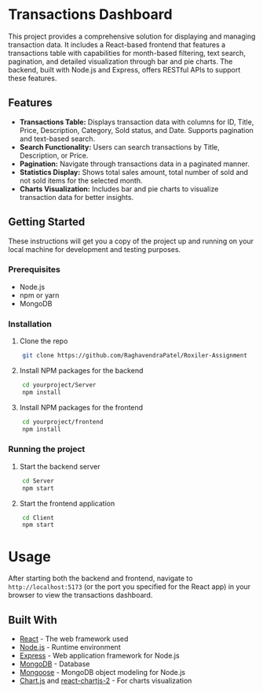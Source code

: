 
# Transactions Dashboard

This project provides a comprehensive solution for displaying and managing transaction data. It includes a React-based frontend that features a transactions table with capabilities for month-based filtering, text search, pagination, and detailed visualization through bar and pie charts. The backend, built with Node.js and Express, offers RESTful APIs to support these features.

## Features

- **Transactions Table:** Displays transaction data with columns for ID, Title, Price, Description, Category, Sold status, and Date. Supports pagination and text-based search.
- **Search Functionality:** Users can search transactions by Title, Description, or Price.
- **Pagination:** Navigate through transactions data in a paginated manner.
- **Statistics Display:** Shows total sales amount, total number of sold and not sold items for the selected month.
- **Charts Visualization:** Includes bar and pie charts to visualize transaction data for better insights.

## Getting Started

These instructions will get you a copy of the project up and running on your local machine for development and testing purposes.

### Prerequisites

- Node.js
- npm or yarn
- MongoDB

### Installation

1. Clone the repo

```bash 
    git clone https://github.com/RaghavendraPatel/Roxiler-Assignment
```

2. Install NPM packages for the backend

```bash
    cd yourproject/Server
    npm install
```
3. Install NPM packages for the frontend

```bash
    cd yourproject/frontend
    npm install
```
### Running the project

1. Start the backend server

```bash
    cd Server
    npm start
```

2. Start the frontend application

```bash
    cd Client
    npm start
```

# Usage

After starting both the backend and frontend, navigate to `http://localhost:5173` (or the port you specified for the React app) in your browser to view the transactions dashboard.

## Built With

- [React](https://reactjs.org/) - The web framework used
- [Node.js](https://nodejs.org/) - Runtime environment
- [Express](https://expressjs.com/) - Web application framework for Node.js
- [MongoDB](https://www.mongodb.com/) - Database
- [Mongoose](https://mongoosejs.com/) - MongoDB object modeling for Node.js
- [Chart.js](https://www.chartjs.org/) and [react-chartjs-2](https://github.com/reactchartjs/react-chartjs-2) - For charts visualization
